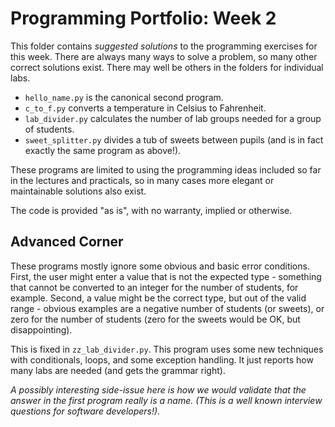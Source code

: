 # Programming Portfolio: Week 2

This folder contains *suggested solutions* to the programming exercises for this week. There are always many ways
to solve a problem, so many other correct solutions exist. There may well be others in the folders for individual
labs.

* `hello_name.py` is the canonical second program.
* `c_to_f.py` converts a temperature in Celsius to Fahrenheit.
* `lab_divider.py` calculates the number of lab groups needed for a group of students.
* `sweet_splitter.py` divides a tub of sweets between pupils (and is in fact exactly the same program as above!).


These programs are limited to using the programming ideas included
so far in the lectures and practicals, so in many cases more elegant
or maintainable solutions also exist.

The code is provided "as is", with no warranty, implied or otherwise.

## Advanced Corner

These programs mostly ignore some obvious and basic error conditions. First, the user might enter a value that is not
the expected type - something that cannot be converted to an integer for the number of students, for example. Second,
a value might be the correct type, but out of the valid range - obvious examples are a negative number of students (or 
sweets), or zero for the number of students (zero for the sweets would be OK, but disappointing).

This is fixed in `zz_lab_divider.py`. This program uses some new techniques with conditionals, loops, and some
exception handling. It just reports how many labs are needed (and gets the grammar right).

*A possibly interesting side-issue here is how we would validate that the answer in the first program really is
a name. (This is a well known interview questions for software developers!).*

